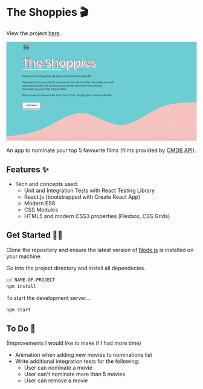 # The Shoppies 🎬

View the project <a href="https://shopify-movie.vercel.app/">here</a>.

![Screenshot](src/assets/screenshot.png) 

An app to nominate your top 5 favourite films (films provided by <a href="http://www.omdbapi.com/">OMDB API</a>).

## Features ✨
- Tech and concepts used: 
    * Unit and Integration Tests with React Testing Library
    * React.js (bootstrapped with Create React App)
    * Modern ES6
    * CSS Modules
    * HTML5 and modern CSS3 properties (Flexbox, CSS Grids)

## Get Started 👩‍💻

Clone the repository and ensure the latest version of [Node.js](https://nodejs.org) is installed on your machine.

Go into the project directory and install all dependecies. 

```bash
cd NAME-OF-PROJECT
npm install
```

To start the development server...

```bash
npm start
```

## To Do 📝
(Improvements I would like to make if I had more time)

- Animation when adding new movies to nominations list
- Write additional integration tests for the following:
  * User can nominate a movie
  * User can't nominate more than 5 movies
  * User can remove a movie
